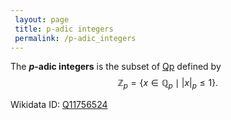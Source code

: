 ```yaml
---
 layout: page
 title: p-adic integers
 permalink: /p-adic_integers
---
```

The **$p$-adic integers** is the subset of [Qp](https://defsmath.github.io/DefsMath/p-adic_field) defined by $$\mathbb Z_p = \{x\in \mathbb Q_p\mid |x|_p \leq 1\}.$$

Wikidata ID: [Q11756524](https://www.wikidata.org/wiki/Q11756524)